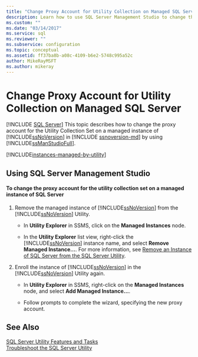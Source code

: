 ```yaml
---
title: "Change Proxy Account for Utility Collection on Managed SQL Server | Microsoft Docs"
description: Learn how to use SQL Server Management Studio to change the proxy account for the Utility Collection Set on a managed instance of SQL Server.
ms.custom: ""
ms.date: "03/14/2017"
ms.service: sql
ms.reviewer: ""
ms.subservice: configuration
ms.topic: conceptual
ms.assetid: ff37ba8b-a08c-4109-b6e2-5748c995a52c
author: MikeRayMSFT
ms.author: mikeray
---
```

# Change Proxy Account for Utility Collection on  Managed SQL Server
 [!INCLUDE [SQL Server](../../includes/applies-to-version/sqlserver.md)]
  This topic describes how to change the proxy account for the Utility Collection Set on a managed instance of [!INCLUDE[ssNoVersion](../../includes/ssnoversion-md.md)] in [!INCLUDE [ssnoversion-md](../../includes/ssnoversion-md.md)] by using [!INCLUDE[ssManStudioFull](../../includes/ssmanstudiofull-md.md)].  

[!INCLUDE[instances-managed-by-utility](../../includes/instances-managed-by-utility.md)]

##  <a name="SSMSProcedure"></a> Using SQL Server Management Studio  
  
#### To change the proxy account for the utility collection set on a managed instance of SQL Server  
  
1.  Remove the managed instance of [!INCLUDE[ssNoVersion](../../includes/ssnoversion-md.md)] from the [!INCLUDE[ssNoVersion](../../includes/ssnoversion-md.md)] Utility.  
  
    -   In **Utility Explorer** in SSMS, click on the **Managed Instances** node.  
  
    -   In the **Utility Explorer** list view, right-click the [!INCLUDE[ssNoVersion](../../includes/ssnoversion-md.md)] instance name, and select **Remove Managed Instance...**. For more information, see [Remove an Instance of SQL Server from the SQL Server Utility](../../relational-databases/manage/remove-an-instance-of-sql-server-from-the-sql-server-utility.md).  
  
2.  Enroll the instance of [!INCLUDE[ssNoVersion](../../includes/ssnoversion-md.md)] in the [!INCLUDE[ssNoVersion](../../includes/ssnoversion-md.md)] Utility again.  

    -   In **Utility Explorer** in SSMS, right-click on the **Managed Instances** node, and select **Add Managed Instance...**.  
  
    -   Follow prompts to complete the wizard, specifying the new proxy account.  
  
## See Also  
 [SQL Server Utility Features and Tasks](../../relational-databases/manage/sql-server-utility-features-and-tasks.md)   
 [Troubleshoot the SQL Server Utility](/previous-versions/sql/sql-server-2016/ee210592(v=sql.130))  
  
